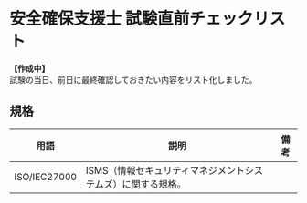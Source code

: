 # 安全確保支援士 試験直前チェックリスト
**【作成中】**  
試験の当日、前日に最終確認しておきたい内容をリスト化しました。


## 




## 規格

用語|説明|備考
--|--|--
ISO/IEC27000|ISMS（情報セキュリティマネジメントシステムズ）に関する規格。|



<!-- 

1|||
1|||
1|||
1|||
1|||
1|||

-->
